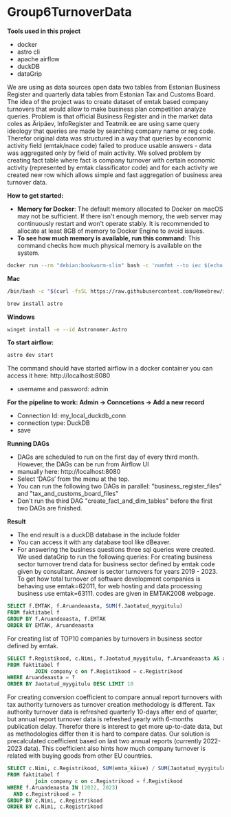 # Group6TurnoverData
**Tools used in this project**
- docker
- astro cli
- apache airflow
- duckDB
- dataGrip

We are using as data sources open data two tables from Estonian Business Register and quarterly data tables from 
Estonian Tax and Customs Board.
The idea of the project was to create dataset of emtak based company turnovers that would allow to make business 
plan competition analyze queries. Problem is that official Business Register and in the market data coles as Äripäev, 
InfoRegister and Teatmik.ee are using same query ideology that queries are made by searching company name or reg code.
Therefor original data was structured in a way that queries by economic activity field (emtak/nace code) failed to 
produce usable answers - data was aggregated only by field of main activity. We solved problem by creating fact table 
where fact is company turnover with certain economic activity (represented by emtak classificator code) and for 
each activity we created new row which allows simple and fast aggregation of business area turnover data.

**How to get started:**
- **Memory for Docker**: The default memory allocated to Docker on macOS may not be sufficient. If there isn't enough memory, the web server may continuously restart and won't operate stably. It is recommended to allocate at least 8GB of memory to Docker Engine to avoid issues.
- **To see how much memory is available, run this command**: This command checks how much physical memory is available on the system.
```bash
docker run --rm "debian:bookworm-slim" bash -c 'numfmt --to iec $(echo $(($(getconf _PHYS_PAGES) * $(getconf PAGE_SIZE))))'
```
**Mac**
```bash
/bin/bash -c "$(curl -fsSL https://raw.githubusercontent.com/Homebrew/install/HEAD/install.sh)"
```
```bash
brew install astro
```

**Windows**
```bash
winget install -e --id Astronomer.Astro
```

**To start airflow:**
```bash
astro dev start
```
The command should have started airflow in a docker container you can access it here: http://localhost:8080
- username and password: admin

**For the pipeline to work: Admin -> Conncetions -> Add a new record**
- Connection Id: my_local_duckdb_conn
- connection type: DuckDB
- save

**Running DAGs**
- DAGs are scheduled to run on the first day of every third month. However, the DAGs can be run from Airflow UI 
- manually here: http://localhost:8080
- Select ‘DAGs’ from the menu at the top.
- You can run the following two DAGs in parallel: "business_register_files" and "tax_and_customs_board_files"
- Don't run the third DAG "create_fact_and_dim_tables" before the first two DAGs are finished.

**Result**

- The end result is a duckDB database in the include folder
- You can access it with any database tool like dBeaver.
- For answering the business questions three sql queries were created. We used dataGrip to run the following queries:
For creating business sector turnover trend data for business sector defined by emtak code given by consultant. 
Answer is sector turnovers for years 2019 - 2023. To get how total turnover of software development companies is 
behaving use emtak=62011, for web hosting and data processing business use emtak=63111. codes are given in EMTAK2008 
webpage.
```sql 
SELECT f.EMTAK, f.Aruandeaasta, SUM(f.Jaotatud_myygitulu)
FROM faktitabel f
GROUP BY f.Aruandeaasta, f.EMTAK
ORDER BY EMTAK, Aruandeaasta
```
For creating list of TOP10 companies by turnovers in business sector defined by emtak.
```sql 
SELECT f.Registikood, c.Nimi, f.Jaotatud_myygitulu, f.Aruandeaasta AS aasta
FROM faktitabel f
         JOIN company c on f.Registikood = c.Registrikood
WHERE Aruandeaasta = ?
ORDER BY Jaotatud_myygitulu DESC LIMIT 10
```
For creating conversion coefficient to compare annual report turnovers with tax authority turnovers as turnover 
creation methodology is different. Tax authority turnover data is refreshed quarterly 10-days after end of quarter, 
but annual report turnover data is refreshed yearly with 6-months publication delay. Therefor there is interest to 
get more up-to-date data, but as methodologies differ then it is hard to compare datas. 
Our solution is precalculated coefficient based on last two annual reports (currently 2022-2023 data). 
This coefficient also hints how much company turnover is related with buying goods from other EU countries.
```sql 
SELECT c.Nimi, c.Registrikood, SUM(emta_käive) / SUM(Jaotatud_myygitulu) as konversioonikoefitsent
FROM faktitabel f
         join company c on c.Registrikood = f.Registikood
WHERE f.Aruandeaasta IN (2022, 2023)
  AND c.Registrikood = ?
GROUP BY c.Nimi, c.Registrikood
ORDER BY c.Nimi, c.Registrikood
```